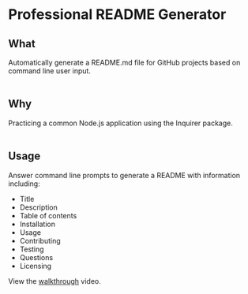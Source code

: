 # Professional README Generator

## What
Automatically generate a README.md file for GitHub projects based on command line user input.<br><br>

## Why
Practicing a common Node.js application using the Inquirer package.<br><br>

## Usage
Answer command line prompts to generate a README with information including:
* Title
* Description
* Table of contents
* Installation
* Usage
* Contributing
* Testing
* Questions
* Licensing

View the [walkthrough](https://drive.google.com/file/d/1_e_FP_7UkbcZ_IPNMpnJMief4-ZbZ7Yl/view) video.
